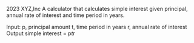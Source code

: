 2023 XYZ,Inc
A calculator that calculates simple interest given principal, annual rate of interest and time period in years.

Input:
    p, principal amount
    t, time period in years
    r, annual rate of interest
Output
     simple interest = p*t*r
